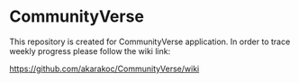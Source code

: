 # CommunityVerse



This repository is created for CommunityVerse application.
In order to trace weekly progress please follow the wiki link: 

https://github.com/akarakoc/CommunityVerse/wiki


